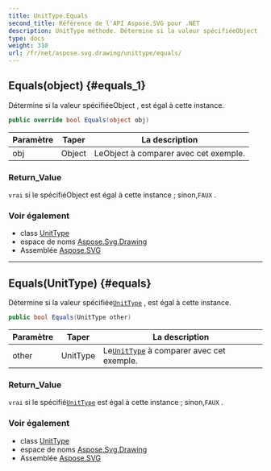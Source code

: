 ```yaml
---
title: UnitType.Equals
second_title: Référence de l'API Aspose.SVG pour .NET
description: UnitType méthode. Détermine si la valeur spécifiéeObject  est égal à cette instance.
type: docs
weight: 310
url: /fr/net/aspose.svg.drawing/unittype/equals/
---
```

## Equals(object) {#equals_1}

Détermine si la valeur spécifiéeObject , est égal à cette instance.

```csharp
public override bool Equals(object obj)
```

| Paramètre | Taper | La description |
| --- | --- | --- |
| obj | Object | LeObject à comparer avec cet exemple. |

### Return_Value

`vrai` si le spécifiéObject est égal à cette instance ; sinon,`FAUX` .

### Voir également

* class [UnitType](../)
* espace de noms [Aspose.Svg.Drawing](../../unittype/)
* Assemblée [Aspose.SVG](../../../)

---

## Equals(UnitType) {#equals}

Détermine si la valeur spécifiée[`UnitType`](../) , est égal à cette instance.

```csharp
public bool Equals(UnitType other)
```

| Paramètre | Taper | La description |
| --- | --- | --- |
| other | UnitType | Le[`UnitType`](../) à comparer avec cet exemple. |

### Return_Value

`vrai` si le spécifié[`UnitType`](../) est égal à cette instance ; sinon,`FAUX` .

### Voir également

* class [UnitType](../)
* espace de noms [Aspose.Svg.Drawing](../../unittype/)
* Assemblée [Aspose.SVG](../../../)


